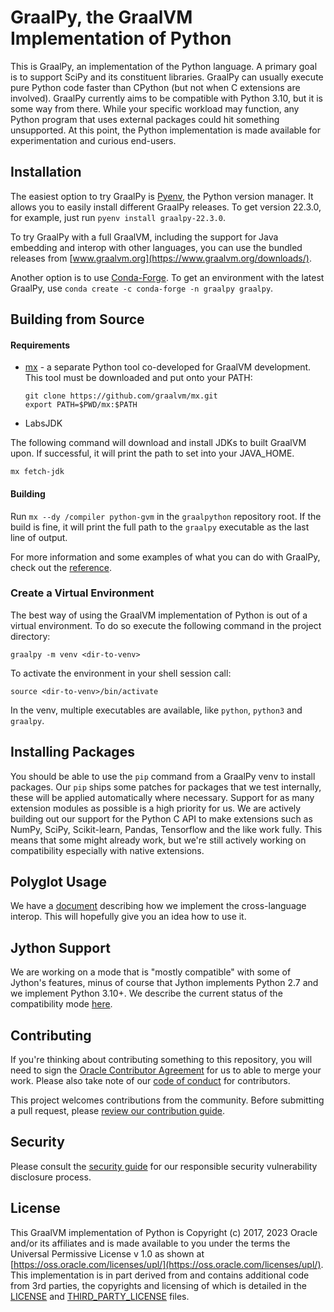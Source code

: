 # GraalPy, the GraalVM Implementation of Python

This is GraalPy, an implementation of the Python language.
A primary goal is to support SciPy and its constituent libraries.
GraalPy can usually execute pure Python code faster than CPython (but not when C extensions are involved).
GraalPy currently aims to be compatible with Python 3.10, but it is some way from there.
While your specific workload may function, any Python program that uses external packages could hit something unsupported.
At this point, the Python implementation is made available for experimentation and curious end-users.

## Installation

The easiest option to try GraalPy is [Pyenv](https://github.com/pyenv/pyenv/), the Python version manager.
It allows you to easily install different GraalPy releases.
To get version 22.3.0, for example, just run `pyenv install graalpy-22.3.0`.

To try GraalPy with a full GraalVM, including the support for Java embedding and interop with other languages, you can use the bundled releases from [www.graalvm.org](https://www.graalvm.org/downloads/).

Another option is to use [Conda-Forge](https://conda-forge.org/).
To get an environment with the latest GraalPy, use `conda create -c conda-forge -n graalpy graalpy`.

## Building from Source

#### Requirements

* [mx](https://github.com/graalvm/mx) - a separate Python tool co-developed for GraalVM development. This tool must be
  downloaded and put onto your PATH:
  ```
  git clone https://github.com/graalvm/mx.git
  export PATH=$PWD/mx:$PATH
  ```
* LabsJDK

The following command will download and install JDKs to built GraalVM upon. If successful, it will print the path to set into your JAVA_HOME. 
```shell
mx fetch-jdk
```
 
#### Building

Run `mx --dy /compiler python-gvm` in the `graalpython` repository root. If the build is fine, it will print the full
path to the `graalpy` executable as the last line of output.

For more information and some examples of what you can do with GraalPy,
check out the [reference](https://www.graalvm.org/reference-manual/python/).

### Create a Virtual Environment

The best way of using the GraalVM implementation of Python is out of a virtual environment. To do so
execute the following command in the project directory:
```
graalpy -m venv <dir-to-venv>
```

To activate the environment in your shell session call:
```
source <dir-to-venv>/bin/activate
```

In the venv, multiple executables are available, like `python`, `python3` and `graalpy`. 

## Installing Packages

You should be able to use the `pip` command from a GraalPy venv to install packages.
Our `pip` ships some patches for packages that we test internally, these will be applied automatically where necessary.
Support for as many extension modules as possible is a high priority for us.
We are actively building out our support for the Python C API to make extensions such as NumPy, SciPy, Scikit-learn, Pandas, Tensorflow and the like work fully.
This means that some might already work, but we're still actively working on compatibility especially with native extensions.

## Polyglot Usage

We have a [document](docs/user/Interoperability.md) describing how we implement the
cross-language interop. This will hopefully give you an idea how to use it.

## Jython Support

We are working on a mode that is "mostly compatible" with some of Jython's
features, minus of course that Jython implements Python 2.7 and we implement
Python 3.10+. We describe the current status of the compatibility mode
[here](docs/user/Jython.md).

## Contributing

If you're thinking about contributing something to this repository, you will need to sign the [Oracle Contributor Agreement](http://www.graalvm.org/community/contributors/) for us to able to merge your work.
Please also take note of our [code of conduct](http://www.graalvm.org/community/conduct/) for contributors.

This project welcomes contributions from the community. Before submitting a pull request, please [review our contribution guide](./CONTRIBUTING.md).

## Security

Please consult the [security guide](./SECURITY.md) for our responsible security vulnerability disclosure process.

## License

This GraalVM implementation of Python is Copyright (c) 2017, 2023 Oracle and/or its affiliates and is made available to you under the terms the Universal Permissive License v 1.0 as shown at [https://oss.oracle.com/licenses/upl/](https://oss.oracle.com/licenses/upl/).
This implementation is in part derived from and contains additional code from 3rd parties, the copyrights and licensing of which is detailed in the [LICENSE](./LICENSE.txt) and [THIRD_PARTY_LICENSE](THIRD_PARTY_LICENSE.txt) files.
